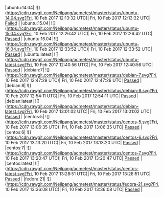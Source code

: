 |ubuntu:14.04| ![](https://cdn.rawgit.com/Neilpang/acmetest/master/status/ubuntu-14.04.svg?Fri, 10 Feb 2017 12:13:32 UTC)| Fri, 10 Feb 2017 12:13:32 UTC| [Failed](https://github.com/Neilpang/acmetest/blob/master/logs/ubuntu-14.04.out) |
|ubuntu:15.04| ![](https://cdn.rawgit.com/Neilpang/acmetest/master/status/ubuntu-15.04.svg?Fri, 10 Feb 2017 12:26:42 UTC)| Fri, 10 Feb 2017 12:26:42 UTC| [Passed](https://github.com/Neilpang/acmetest/blob/master/logs/ubuntu-15.04.out) |
|ubuntu:16.04| ![](https://cdn.rawgit.com/Neilpang/acmetest/master/status/ubuntu-16.04.svg?Fri, 10 Feb 2017 12:33:52 UTC)| Fri, 10 Feb 2017 12:33:52 UTC| [Passed](https://github.com/Neilpang/acmetest/blob/master/logs/ubuntu-16.04.out) |
|ubuntu:latest| ![](https://cdn.rawgit.com/Neilpang/acmetest/master/status/ubuntu-latest.svg?Fri, 10 Feb 2017 12:40:56 UTC)| Fri, 10 Feb 2017 12:40:56 UTC| [Passed](https://github.com/Neilpang/acmetest/blob/master/logs/ubuntu-latest.out) |
|debian:7| ![](https://cdn.rawgit.com/Neilpang/acmetest/master/status/debian-7.svg?Fri, 10 Feb 2017 12:47:29 UTC)| Fri, 10 Feb 2017 12:47:29 UTC| [Passed](https://github.com/Neilpang/acmetest/blob/master/logs/debian-7.out) |
|debian:8| ![](https://cdn.rawgit.com/Neilpang/acmetest/master/status/debian-8.svg?Fri, 10 Feb 2017 12:54:11 UTC)| Fri, 10 Feb 2017 12:54:11 UTC| [Passed](https://github.com/Neilpang/acmetest/blob/master/logs/debian-8.out) |
|debian:latest| ![](https://cdn.rawgit.com/Neilpang/acmetest/master/status/debian-latest.svg?Fri, 10 Feb 2017 13:01:02 UTC)| Fri, 10 Feb 2017 13:01:02 UTC| [Passed](https://github.com/Neilpang/acmetest/blob/master/logs/debian-latest.out) |
|centos:5| ![](https://cdn.rawgit.com/Neilpang/acmetest/master/status/centos-5.svg?Fri, 10 Feb 2017 13:06:35 UTC)| Fri, 10 Feb 2017 13:06:35 UTC| [Passed](https://github.com/Neilpang/acmetest/blob/master/logs/centos-5.out) |
|centos:6| ![](https://cdn.rawgit.com/Neilpang/acmetest/master/status/centos-6.svg?Fri, 10 Feb 2017 13:13:20 UTC)| Fri, 10 Feb 2017 13:13:20 UTC| [Passed](https://github.com/Neilpang/acmetest/blob/master/logs/centos-6.out) |
|centos:7| ![](https://cdn.rawgit.com/Neilpang/acmetest/master/status/centos-7.svg?Fri, 10 Feb 2017 13:20:47 UTC)| Fri, 10 Feb 2017 13:20:47 UTC| [Passed](https://github.com/Neilpang/acmetest/blob/master/logs/centos-7.out) |
|centos:latest| ![](https://cdn.rawgit.com/Neilpang/acmetest/master/status/centos-latest.svg?Fri, 10 Feb 2017 13:28:51 UTC)| Fri, 10 Feb 2017 13:28:51 UTC| [Passed](https://github.com/Neilpang/acmetest/blob/master/logs/centos-latest.out) |
|fedora:21| ![](https://cdn.rawgit.com/Neilpang/acmetest/master/status/fedora-21.svg?Fri, 10 Feb 2017 13:36:08 UTC)| Fri, 10 Feb 2017 13:36:08 UTC| [Passed](https://github.com/Neilpang/acmetest/blob/master/logs/fedora-21.out) |
